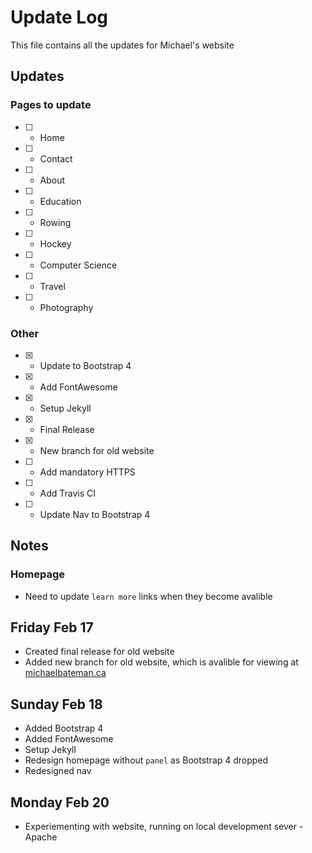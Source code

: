 # Update Log

This file contains all the updates for Michael's website

## Updates
### Pages to update

- [ ] - Home
- [ ] - Contact
- [ ] - About
- [ ] - Education
- [ ] - Rowing
- [ ] - Hockey
- [ ] - Computer Science
- [ ] - Travel
- [ ] - Photography

### Other

- [x] - Update to Bootstrap 4
- [x] - Add FontAwesome
- [x] - Setup Jekyll
- [x] - Final Release
- [x] - New branch for old website
- [ ] - Add mandatory HTTPS
- [ ] - Add Travis CI
- [ ] - Update Nav to Bootstrap 4

## Notes

### Homepage

* Need to update `learn more` links when they become avalible

## Friday Feb 17

* Created final release for old website
* Added new branch for old website, which is avalible for viewing at [michaelbateman.ca](http://michaelbateman.ca)

## Sunday Feb 18

* Added Bootstrap 4
* Added FontAwesome
* Setup Jekyll
* Redesign homepage without `panel` as Bootstrap 4 dropped
* Redesigned nav

## Monday Feb 20

* Experiementing with website, running on local development sever - Apache
